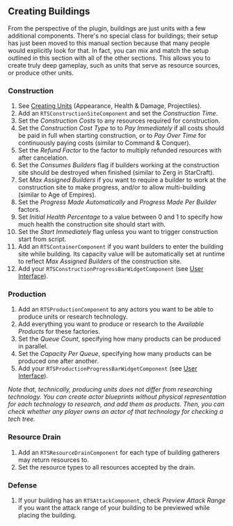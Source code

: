 ## Creating Buildings

From the perspective of the plugin, buildings are just units with a few additional components. There's no special class for buildings; their setup has just been moved to this manual section because that many people would explicitly look for that. In fact, you can mix and match the setup outlined in this section with all of the other sections. This allows you to create truly deep gameplay, such as units that serve as resource sources, or produce other units.


### Construction

1. See [Creating Units](Units.md) (Appearance, Health & Damage, Projectiles).
1. Add an `RTSConstructionSiteComponent` and set the _Construction Time_.
1. Set the _Construction Costs_ to any resources required for construction.
1. Set the _Construction Cost Type_ to to _Pay Immediately_ if all costs should be paid in full when starting construction, or to _Pay Over Time_ for continuously paying costs (similar to Command & Conquer).
1. Set the _Refund Factor_ to the factor to multiply refunded resources with after cancelation.
1. Set the _Consumes Builders_ flag if builders working at the construction site should be destroyed when finished (similar to Zerg in StarCraft).
1. Set _Max Assigned Builders_ if you want to require a builder to work at the construction site to make progress, and/or to allow multi-building (similar to Age of Empires).
1. Set the _Progress Made Automatically_ and _Progress Made Per Builder_ factors.
1. Set _Initial Health Percentage_ to a value between 0 and 1 to specify how much health the construction site should start with.
1. Set the _Start Immediately_ flag unless you want to trigger construction start from script.
1. Add an `RTSContainerComponent` if you want builders to enter the building site while building. Its capacity value will be automatically set at runtime to reflect _Max Assigned Builders_ of the construction site.
1. Add your `RTSConstructionProgressBarWidgetComponent` (see [User Interface](UserInterface.md)).

### Production

1. Add an `RTSProductionComponent` to any actors you want to be able to produce units or research technology.
1. Add everything you want to produce or research to the _Available Products_ for these factories.
1. Set the _Queue Count_, specifying how many products can be produced in parallel.
1. Set the _Capacity Per Queue_, specifying how many products can be produced one after another.
1. Add your `RTSProductionProgressBarWidgetComponent` (see [User Interface](UserInterface.md)).

_Note that, technically, producing units does not differ from researching technology. You can create actor blueprints without physical representation for each technology to research, and add them as products. Then, you can check whether any player owns an actor of that technology for checking a tech tree._

### Resource Drain

1. Add an `RTSResourceDrainComponent` for each type of building gatherers may return resources to.
1. Set the resource types to all resources accepted by the drain.

### Defense

1. If your building has an `RTSAttackComponent`, check _Preview Attack Range_ if you want the attack range of your building to be previewed while placing the building.

